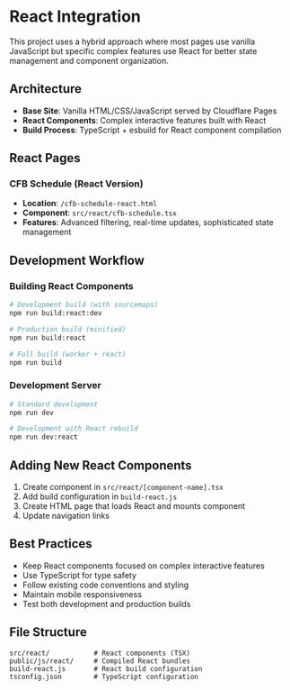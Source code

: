 # React Integration

This project uses a hybrid approach where most pages use vanilla JavaScript but specific complex features use React for better state management and component organization.

## Architecture

- **Base Site**: Vanilla HTML/CSS/JavaScript served by Cloudflare Pages
- **React Components**: Complex interactive features built with React
- **Build Process**: TypeScript + esbuild for React component compilation

## React Pages

### CFB Schedule (React Version)
- **Location**: `/cfb-schedule-react.html`
- **Component**: `src/react/cfb-schedule.tsx`
- **Features**: Advanced filtering, real-time updates, sophisticated state management

## Development Workflow

### Building React Components

```bash
# Development build (with sourcemaps)
npm run build:react:dev

# Production build (minified)
npm run build:react

# Full build (worker + react)
npm run build
```

### Development Server

```bash
# Standard development
npm run dev

# Development with React rebuild
npm run dev:react
```

## Adding New React Components

1. Create component in `src/react/[component-name].tsx`
2. Add build configuration in `build-react.js`
3. Create HTML page that loads React and mounts component
4. Update navigation links

## Best Practices

- Keep React components focused on complex interactive features
- Use TypeScript for type safety
- Follow existing code conventions and styling
- Maintain mobile responsiveness
- Test both development and production builds

## File Structure

```
src/react/           # React components (TSX)
public/js/react/     # Compiled React bundles
build-react.js       # React build configuration
tsconfig.json        # TypeScript configuration
```